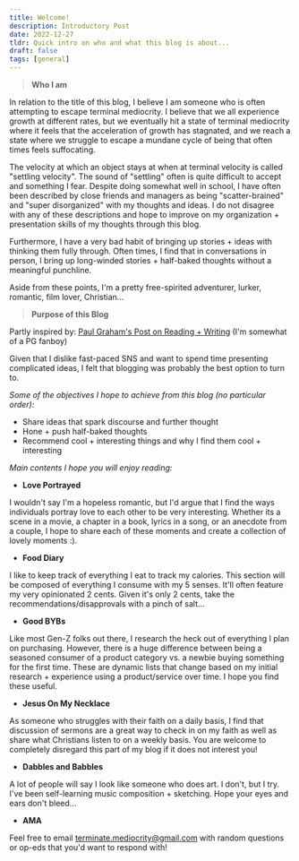 ```yaml
---
title: Welcome!
description: Introductory Post
date: 2022-12-27
tldr: Quick intro on who and what this blog is about...
draft: false
tags: [general]
---
```


> **Who I am** 

In relation to the title of this blog, I believe I am someone who is often attempting to escape terminal mediocrity. I believe that we all experience growth at different rates, but we eventually hit a state of terminal mediocrity where it feels that the acceleration of growth has stagnated, and we reach a state where we struggle to escape a mundane cycle of being that often times feels suffocating. 

The velocity at which an object stays at when at terminal velocity is called "settling velocity". The sound of "settling" often is quite difficult to accept and something I fear. Despite doing somewhat well in school, I have often been described by close friends and managers as being "scatter-brained" and "super disorganized" with my thoughts and ideas. I do not disagree with any of these descriptions and hope to improve on my organization + presentation skills of my thoughts through this blog. 

Furthermore, I have a very bad habit of bringing up stories + ideas with thinking them fully through. Often times, I find that in conversations in person, I bring up long-winded stories + half-baked thoughts without a meaningful punchline.

Aside from these points, I'm a pretty free-spirited adventurer, lurker, romantic, film lover, Christian...

> **Purpose of this Blog**

Partly inspired by: [Paul Graham's Post on Reading + Writing](http://www.paulgraham.com/read.html)  (I'm somewhat of a PG fanboy)

Given that I dislike fast-paced SNS and want to spend time presenting complicated ideas, I felt that blogging was probably the best option to turn to. 

*Some of the objectives I hope to achieve from this blog (no particular order):*
- Share ideas that spark discourse and further thought
- Hone + push half-baked thoughts
- Recommend cool + interesting things and why I find them cool + interesting

*Main contents I hope you will enjoy reading:*
- **Love Portrayed**

I wouldn't say I'm a hopeless romantic, but I'd argue that I find the ways individuals portray love to each other to be very interesting. Whether its a scene in a movie, a chapter in a book, lyrics in a song, or an anecdote from a couple, I hope to share each of these moments and create a collection of lovely moments :).

- **Food Diary**

I like to keep track of everything I eat to track my calories. This section will be composed of everything I consume with my 5 senses. It'll often feature my very opinionated 2 cents. Given it's only 2 cents, take the recommendations/disapprovals with a pinch of salt...

- **Good BYBs**

Like most Gen-Z folks out there, I research the heck out of everything I plan on purchasing. However, there is a huge difference between being a seasoned consumer of a product category vs. a newbie buying something for the first time. These are dynamic lists that change based on my initial research + experience using a product/service over time. I hope you find these useful. 

- **Jesus On My Necklace**

As someone who struggles with their faith on a daily basis, I find that discussion of sermons are a great way to check in on my faith as well as share what Christians listen to on a weekly basis. You are welcome to completely disregard this part of my blog if it does not interest you!

- **Dabbles and Babbles**

A lot of people will say I look like someone who does art. I don't, but I try. I've been self-learning music composition + sketching. Hope your eyes and ears don't bleed...

- **AMA**

Feel free to email terminate.mediocrity@gmail.com with random questions or op-eds that you'd want to respond with!




